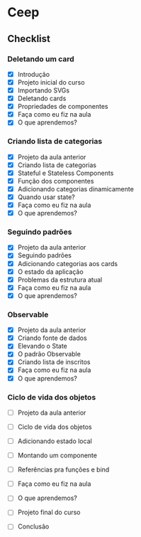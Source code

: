 # Ceep
## Checklist
### Deletando um card
- [x] Introdução
- [x] Projeto inicial do curso
- [x] Importando SVGs
- [x] Deletando cards
- [x] Propriedades de componentes
- [x] Faça como eu fiz na aula
- [x] O que aprendemos?

### Criando lista de categorias
- [x] Projeto da aula anterior
- [x] Criando lista de categorias
- [x] Stateful e Stateless Components
- [x] Função dos componentes
- [x] Adicionando categorias dinamicamente
- [x] Quando usar state?
- [x] Faça como eu fiz na aula
- [x] O que aprendemos?

### Seguindo padrões
- [x] Projeto da aula anterior
- [x] Seguindo padrões
- [x] Adicionando categorias aos cards
- [x] O estado da aplicação
- [x] Problemas da estrutura atual
- [x] Faça como eu fiz na aula
- [x] O que aprendemos?

### Observable
- [x] Projeto da aula anterior
- [x] Criando fonte de dados
- [x] Elevando o State
- [x] O padrão Observable
- [x] Criando lista de inscritos
- [x] Faça como eu fiz na aula
- [x] O que aprendemos?

### Ciclo de vida dos objetos
- [ ] Projeto da aula anterior
- [ ] Ciclo de vida dos objetos
- [ ] Adicionando estado local
- [ ] Montando um componente
- [ ] Referências pra funções e bind
- [ ] Faça como eu fiz na aula
- [ ] O que aprendemos?
- [ ] Projeto final do curso
- [ ] Conclusão

